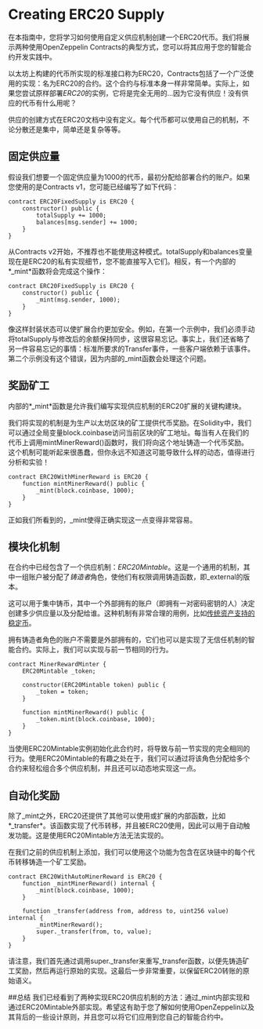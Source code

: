 # Creating ERC20 Supply
在本指南中，您将学习如何使用自定义供应机制创建一个ERC20代币。我们将展示两种使用OpenZeppelin Contracts的典型方式，您可以将其应用于您的智能合约开发实践中。

以太坊上构建的代币所实现的标准接口称为ERC20，Contracts包括了一个广泛使用的实现：名为ERC20的合约。这个合约与标准本身一样非常简单。实际上，如果您尝试原样部署*ERC20*的实例，它将是完全无用的...因为它没有供应！没有供应的代币有什么用呢？

供应的创建方式在ERC20文档中没有定义。每个代币都可以使用自己的机制，不论分散还是集中，简单还是复杂等等。

## 固定供应量
假设我们想要一个固定供应量为1000的代币，最初分配给部署合约的账户。如果您使用的是Contracts v1，您可能已经编写了如下代码：
```
contract ERC20FixedSupply is ERC20 {
    constructor() public {
        totalSupply += 1000;
        balances[msg.sender] += 1000;
    }
}
```
从Contracts v2开始，不推荐也不能使用这种模式。totalSupply和balances变量现在是ERC20的私有实现细节，您不能直接写入它们。相反，有一个内部的*_mint*函数将会完成这个操作：

```
contract ERC20FixedSupply is ERC20 {
    constructor() public {
        _mint(msg.sender, 1000);
    }
}
```
像这样封装状态可以使扩展合约更加安全。例如，在第一个示例中，我们必须手动将totalSupply与修改后的余额保持同步，这很容易忘记。事实上，我们还省略了另一件容易忘记的事情：标准所要求的Transfer事件，一些客户端依赖于该事件。第二个示例没有这个错误，因为内部的_mint函数会处理这个问题。

## 奖励矿工
内部的*_mint*函数是允许我们编写实现供应机制的ERC20扩展的关键构建块。

我们将实现的机制是为生产以太坊区块的矿工提供代币奖励。在Solidity中，我们可以通过全局变量block.coinbase访问当前区块的矿工地址。每当有人在我们的代币上调用mintMinerReward()函数时，我们将向这个地址铸造一个代币奖励。这个机制可能听起来很愚蠢，但你永远不知道这可能导致什么样的动态，值得进行分析和实验！

```
contract ERC20WithMinerReward is ERC20 {
    function mintMinerReward() public {
        _mint(block.coinbase, 1000);
    }
}
```
正如我们所看到的，_mint使得正确实现这一点变得非常容易。

## 模块化机制
在合约中已经包含了一个供应机制：*ERC20Mintable*。这是一个通用的机制，其中一组账户被分配了*铸造者*角色，使他们有权限调用铸造函数，即_external的版本。

这可以用于集中铸币，其中一个外部拥有的账户（即拥有一对密码密钥的人）决定创建多少供应量以及分配给谁。这种机制有非常合理的用例，比如[传统资产支持的稳定币](https://medium.com/reserve-currency/why-another-stablecoin-866f774afede#3aea)。

拥有铸造者角色的账户不需要是外部拥有的，它们也可以是实现了无信任机制的智能合约。实际上，我们可以实现与前一节相同的行为。

```
contract MinerRewardMinter {
    ERC20Mintable _token;

    constructor(ERC20Mintable token) public {
        _token = token;
    }

    function mintMinerReward() public {
        _token.mint(block.coinbase, 1000);
    }
}
```

当使用ERC20Mintable实例初始化此合约时，将导致与前一节实现的完全相同的行为。使用ERC20Mintable的有趣之处在于，我们可以通过将该角色分配给多个合约来轻松组合多个供应机制，并且还可以动态地实现这一点。

## 自动化奖励
除了_mint之外，ERC20还提供了其他可以使用或扩展的内部函数，比如*_transfer*。该函数实现了代币转移，并且被ERC20使用，因此可以用于自动触发功能。这是使用ERC20Mintable方法无法实现的。

在我们之前的供应机制上添加，我们可以使用这个功能为包含在区块链中的每个代币转移铸造一个矿工奖励。

```
contract ERC20WithAutoMinerReward is ERC20 {
    function _mintMinerReward() internal {
        _mint(block.coinbase, 1000);
    }

    function _transfer(address from, address to, uint256 value) internal {
        _mintMinerReward();
        super._transfer(from, to, value);
    }
}
```
请注意，我们首先通过调用super._transfer来重写_transfer函数，以便先铸造矿工奖励，然后再运行原始的实现。这最后一步非常重要，以保留ERC20转账的原始语义。

##总结
我们已经看到了两种实现ERC20供应机制的方法：通过_mint内部实现和通过ERC20Mintable外部实现。希望这有助于您了解如何使用OpenZeppelin以及其背后的一些设计原则，并且您可以将它们应用到您自己的智能合约中。